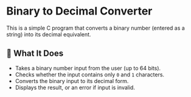# Binary to Decimal Converter

This is a simple C program that converts a binary number (entered as a string) into its decimal equivalent.

## 🧠 What It Does

- Takes a binary number input from the user (up to 64 bits).
- Checks whether the input contains only `0` and `1` characters.
- Converts the binary input to its decimal form.
- Displays the result, or an error if input is invalid.
